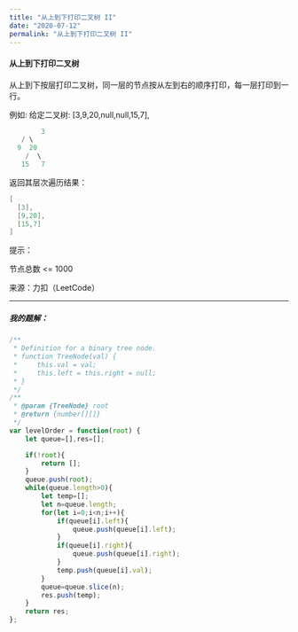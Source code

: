 ```yaml
---
title: "从上到下打印二叉树 II"
date: "2020-07-12"
permalink: "从上到下打印二叉树 II"
---
```


#### 从上到下打印二叉树

从上到下按层打印二叉树，同一层的节点按从左到右的顺序打印，每一层打印到一行。

 

例如:
给定二叉树: [3,9,20,null,null,15,7],

```c
		3
   / \
  9  20
    /  \
   15   7
```


返回其层次遍历结果：

```c
[
  [3],
  [9,20],
  [15,7]
]
```


提示：

节点总数 <= 1000

来源：力扣（LeetCode）

<hr>
<h5>我的题解：</h5>




```javascript
/**
 * Definition for a binary tree node.
 * function TreeNode(val) {
 *     this.val = val;
 *     this.left = this.right = null;
 * }
 */
/**
 * @param {TreeNode} root
 * @return {number[][]}
 */
var levelOrder = function(root) {
    let queue=[],res=[];

    if(!root){
        return [];
    }
    queue.push(root);
    while(queue.length>0){
        let temp=[];
        let n=queue.length;
        for(let i=0;i<n;i++){
            if(queue[i].left){
                queue.push(queue[i].left);
            }
            if(queue[i].right){
                queue.push(queue[i].right);
            }
            temp.push(queue[i].val);
        }
        queue=queue.slice(n);
        res.push(temp);
    }
    return res;
};
```

